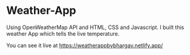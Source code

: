 # Weather-App

Using OpenWeatherMap API and HTML, CSS and Javascript.
I built this weather App which tells the live temperature.

You can see it live at  https://weatherappbybhargav.netlify.app/

